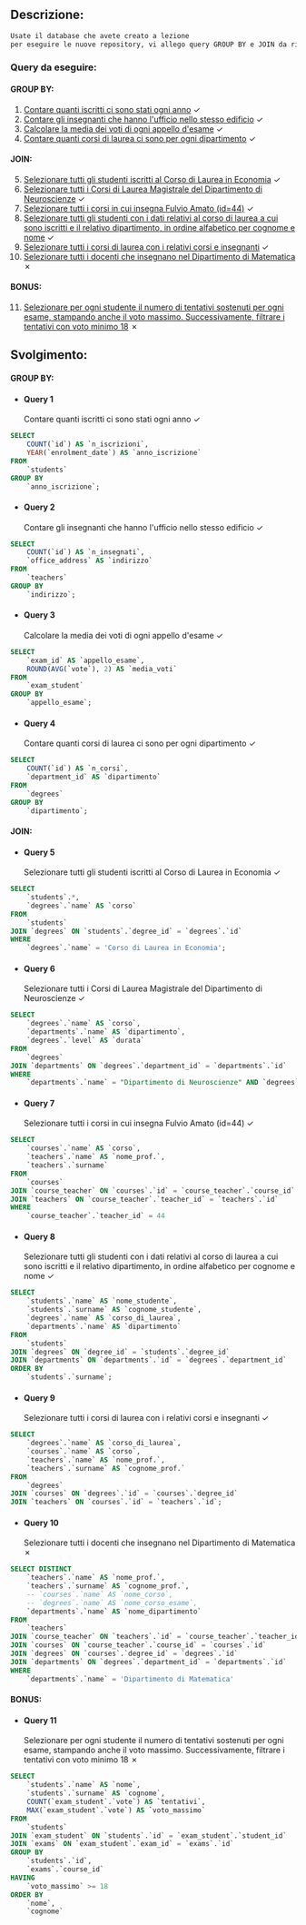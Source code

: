 ## Descrizione:

```txt
Usate il database che avete creato a lezione
per eseguire le nuove repository, vi allego query GROUP BY e JOIN da risolvere..
```

### Query da eseguire:

#### GROUP BY:

1. [Contare quanti iscritti ci sono stati ogni anno](#query-1) &check;
2. [Contare gli insegnanti che hanno l'ufficio nello stesso edificio](#query-2) &check;
3. [Calcolare la media dei voti di ogni appello d'esame](#query-3) &check;
4. [Contare quanti corsi di laurea ci sono per ogni dipartimento](#query-4) &check;

#### JOIN:

5. [Selezionare tutti gli studenti iscritti al Corso di Laurea in Economia](#query-5) &check;
6. [Selezionare tutti i Corsi di Laurea Magistrale del Dipartimento di Neuroscienze](#query-6) &check;
7. [Selezionare tutti i corsi in cui insegna Fulvio Amato (id=44)](#query-7) &check;
8. [Selezionare tutti gli studenti con i dati relativi al corso di laurea a cui sono iscritti e il relativo dipartimento, in ordine alfabetico per cognome e nome](#query-8) &check;
9. [Selezionare tutti i corsi di laurea con i relativi corsi e insegnanti](#query-9) &check;
10. [Selezionare tutti i docenti che insegnano nel Dipartimento di Matematica](#query-10) &cross;

#### BONUS:

11. [Selezionare per ogni studente il numero di tentativi sostenuti per ogni esame, stampando anche il voto massimo. Successivamente, filtrare i tentativi con voto minimo 18](#query-11) &cross;

## Svolgimento:

#### GROUP BY:

- #### Query 1
  Contare quanti iscritti ci sono stati ogni anno &check;

```sql
SELECT
    COUNT(`id`) AS `n_iscrizioni`,
    YEAR(`enrolment_date`) AS `anno_iscrizione`
FROM
    `students`
GROUP BY
    `anno_iscrizione`;
```

- #### Query 2
  Contare gli insegnanti che hanno l'ufficio nello stesso edificio &check;

```sql
SELECT
    COUNT(`id`) AS `n_insegnati`,
    `office_address` AS `indirizzo`
FROM
    `teachers`
GROUP BY
    `indirizzo`;
```

- #### Query 3
  Calcolare la media dei voti di ogni appello d'esame &check;

```sql
SELECT
    `exam_id` AS `appello_esame`,
    ROUND(AVG(`vote`), 2) AS `media_voti`
FROM
    `exam_student`
GROUP BY
    `appello_esame`;
```

- #### Query 4
  Contare quanti corsi di laurea ci sono per ogni dipartimento &check;

```sql
SELECT
    COUNT(`id`) AS `n_corsi`,
    `department_id` AS `dipartimento`
FROM
    `degrees`
GROUP BY
    `dipartimento`;
```

#### JOIN:

- #### Query 5
  Selezionare tutti gli studenti iscritti al Corso di Laurea in Economia &check;

```sql
SELECT
    `students`.*,
    `degrees`.`name` AS `corso`
FROM
    `students`
JOIN `degrees` ON `students`.`degree_id` = `degrees`.`id`
WHERE
    `degrees`.`name` = 'Corso di Laurea in Economia';
```

- #### Query 6
  Selezionare tutti i Corsi di Laurea Magistrale del Dipartimento di Neuroscienze &check;

```sql
SELECT
    `degrees`.`name` AS `corso`,
    `departments`.`name` AS `dipartimento`,
    `degrees`.`level` AS `durata`
FROM
    `degrees`
JOIN `departments` ON `degrees`.`department_id` = `departments`.`id`
WHERE
    `departments`.`name` = "Dipartimento di Neuroscienze" AND `degrees`.`level` = "magistrale";
```

- #### Query 7
  Selezionare tutti i corsi in cui insegna Fulvio Amato (id=44) &check;

```sql
SELECT
    `courses`.`name` AS `corso`,
    `teachers`.`name` AS `nome_prof.`,
    `teachers`.`surname`
FROM
    `courses`
JOIN `course_teacher` ON `courses`.`id` = `course_teacher`.`course_id`
JOIN `teachers` ON `course_teacher`.`teacher_id` = `teachers`.`id`
WHERE
    `course_teacher`.`teacher_id` = 44
```

- #### Query 8
  Selezionare tutti gli studenti con i dati relativi al corso di laurea a cui sono iscritti e il relativo dipartimento, in ordine alfabetico per cognome e nome &check;

```sql
SELECT
    `students`.`name` AS `nome_studente`,
    `students`.`surname` AS `cognome_studente`,
    `degrees`.`name` AS `corso_di_laurea`,
    `departments`.`name` AS `dipartimento`
FROM
    `students`
JOIN `degrees` ON `degree_id` = `students`.`degree_id`
JOIN `departments` ON `departments`.`id` = `degrees`.`department_id`
ORDER BY
    `students`.`surname`;
```

- #### Query 9
  Selezionare tutti i corsi di laurea con i relativi corsi e insegnanti &check;

```sql
SELECT
    `degrees`.`name` AS `corso_di_laurea`,
    `courses`.`name` AS `corso`,
    `teachers`.`name` AS `nome_prof.`,
    `teachers`.`surname` AS `cognome_prof.`
FROM
    `degrees`
JOIN `courses` ON `degrees`.`id` = `courses`.`degree_id`
JOIN `teachers` ON `courses`.`id` = `teachers`.`id`;
```

- #### Query 10
  Selezionare tutti i docenti che insegnano nel Dipartimento di Matematica &cross;

```sql
SELECT DISTINCT
    `teachers`.`name` AS `nome_prof.`,
    `teachers`.`surname` AS `cognome_prof.`,
    -- `courses`.`name` AS `nome_corso`,
    -- `degrees`.`name` AS `nome_corso_esame`,
    `departments`.`name` AS `nome_dipartimento`
FROM
    `teachers`
JOIN `course_teacher` ON `teachers`.`id` = `course_teacher`.`teacher_id`
JOIN `courses` ON `course_teacher`.`course_id` = `courses`.`id`
JOIN `degrees` ON `courses`.`degree_id` = `degrees`.`id`
JOIN `departments` ON `degrees`.`department_id` = `departments`.`id`
WHERE
    `departments`.`name` = 'Dipartimento di Matematica'
```

#### BONUS:

- #### Query 11
  Selezionare per ogni studente il numero di tentativi sostenuti per ogni esame, stampando anche il voto massimo. Successivamente, filtrare i tentativi con voto minimo 18 &cross;

```sql
SELECT
    `students`.`name` AS `nome`,
    `students`.`surname` AS `cognome`,
    COUNT(`exam_student`.`vote`) AS `tentativi`,
    MAX(`exam_student`.`vote`) AS `voto_massimo`
FROM
    `students`
JOIN `exam_student` ON `students`.`id` = `exam_student`.`student_id`
JOIN `exams` ON `exam_student`.`exam_id` = `exams`.`id`
GROUP BY
    `students`.`id`,
    `exams`.`course_id`
HAVING
    `voto_massimo` >= 18
ORDER BY
    `nome`,
    `cognome`
```
